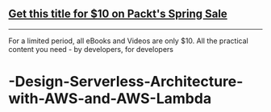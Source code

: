 ## [Get this title for $10 on Packt's Spring Sale](https://www.packt.com/V08918?utm_source=github&utm_medium=packt-github-repo&utm_campaign=spring_10_dollar_2022)
-----
For a limited period, all eBooks and Videos are only $10. All the practical content you need \- by developers, for developers

# -Design-Serverless-Architecture-with-AWS-and-AWS-Lambda